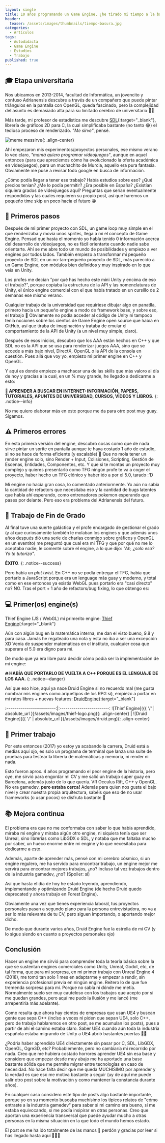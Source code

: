 ```yaml
---
layout: single
title: 10 años programando un Game Engine, ¿he tirado mi tiempo a la basura?
header:
  teaser: /assets/images/thumbnails/tiempo-basura.jpg
categories:
  - Artículos
tags:
  - Autodidacta
  - Game Engine
  - Estudios
  - Trabajo
published: true
---
```


## 🎓 Etapa universitaria

Nos ubicamos en 2013-2014, facultad de Informática, un jovencito <!--more--> y confuso Adrianensis descubre a través de un compañero que puede pintar triángulos en la pantalla con OpenGL, queda fascinado, pero la complejidad del asunto es demasiado alta para su limitado cerebro de universitario 🧠🔥

Más tarde, mi profesor de estadística me descubre [SDL](https://www.libsdl.org/){:target="_blank"}, librería de gráficos 2D para C, la cual simplificaba bastante (no tanto 😂) el tedioso proceso de renderizado. *"Me sirve"*, pensé.

![meme messirve](https://media.tenor.com/Hofn6Gv01poAAAAd/messirve-cool.gif){: .align-center}


Ahí empezaron mis experimentos/proyectos personales, ese mismo verano lo veo claro, *"mamá quiero programar videojuegos"*, aunque en aquel entonces (para que apreciemos cómo ha evolucionado la oferta académica en videojuegos), para un muchachito de Murcia, aquello era pura fantasía. Obviamente me puse a revisar todo google en busca de información.

¿Cómo podía llegar a tener ese trabajo? Había estudios sobre eso? ¿Qué precios tenían? ¿Me lo podía permitir? ¿Era posible en España? ¿Existían siquiera grados de videojuegos aquí? Preguntas que serían eventualmente respondidas y las cuales requieren su propio post, así que haremos un pequeño time skip un poco hacia el futuro 😀

## 👶 Primeros pasos

Después de mi primer proyecto con SDL, un game loop muy simple en el que renderizaba y movía unos sprites, llega a mí el concepto de Game Engine. Pensad que hasta el momento yo había tenido 0 información acerca del desarrollo de videojuegos, no es fácil orientarte cuando nadie sabe orientarte. Ahí se me abre todo un mundo de posibilidades y empiezo a ver engines por todos lados. También empiezo a transformar mi pequeño proyecto de SDL en un no-tan-pequeño proyecto de SDL, más parecido a un Game Engine, con módulos bien definidos y muy inspirado en lo que veía en Unity.

Los profes me decían "por qué has hecho este mini Unity y encima de eso el trabajo?", porque copiaba la estructura de la API y las nomenclaturas de Unity, el único engine comercial con el que había tratado en un cursillo de 2 semanas ese mismo verano.

Cualquier trabajo de la universidad que requiriese dibujar algo en panatlla, primero hacía un pequeño engine a modo de framework base, y sobre eso, el trabajo 🥴 Obviamente no podía acceder al código de Unity ni tampoco tenía nociones sobre los cientos de Game Engine open source que había en GitHub, así que tiraba de imaginación y trataba de emular el comportamiento de la API de Unity (a un nivel muy simple, claro).

Después de esos inicios, descubro que los AAA están hechos en C++ y que SDL no es la API que se usa para renderizar juegos AAA, sino que se accede a más bajo nivel, DirectX, OpenGL o la API de la consola en cuestión. Pues allá que voy yo, empiezo mi primer engine en C++ y OpenGL.

Y aquí es donde empiezo a machacar una de las skills que más valoro al día de hoy y gracias a la cual, en un % muy grande, he llegado a dedicarme a esto:

**🔎 APRENDER A BUSCAR EN INTERNET: INFORMACIÓN, PAPERS, TUTORIALES, APUNTES DE UNIVERSIDAD, CURSOS, VÍDEOS Y LIBROS.**
{: .notice--info}

No me quiero elaborar más en esto porque me da para otro post muy guay. Sigamos.

## ⚠️ Primeros errores

En esta primera versión del engine, descubro cosas como que de nada sirve pintar un sprite en pantalla aunque te haya costado 1 año de estudio, si no se hace de forma eficiente (y escalable) 🥲 Que no mola tener un render engine solo, sino Render + Input, Colisiones, Scripting, Gestión de Escenas, Entidades, Componentes, etc. Y que si te montas un proyecto muy complejo y quieres presentarlo como TFG ningún profe te va a coger el proyecto, haber hecho un TFG clónico y haber ido a por el 5.0, tarado :'D

Mi engine no hacía gran cosa, lo comentado anteriormente. Yo aún no sabía la cantidad de refactors que necesitaba eso y la cantidad de bugs latentes que había ahí esperando, como entrenadores pokemon esperando que pases por delante. Pero eso era problema del Adrianensis del futuro.

## 📃 Trabajo de Fin de Grado

Al final tuve una suerte galáctica y el profe encargado de gestionar el grado (y al que curiosamente también le molaban los engines y que además unos años después dió una serie de charlas conmigo sobre gráficos y OpenGL en un eventito) me preguntó que cual era mi TFG y que por qué no me lo aceptaba nadie, le comenté sobre el engine, a lo que dijo: *"Ah, ¿solo eso? Yo te tutorizo"*.

**ÉXITO**.
{: .notice--success}

Pero había un *plot twist*. En C++ no se podía entregar el TFG, había que portarlo a JavaScript porque era un lenguage más guay y moderno, y total como en ese entonces ya existía WebGL pues portarlo era "casi directo" no? NO. Tras el port + 1 año de refactors/bug fixing, lo que obtengo es:

## 💻 Primer(os) engine(s)

Thief Engine (JS / WebGL) mi primerito engine: [<i class="fab fa-fw fa-github-square" aria-hidden="true"></i><span class="label">Thief Engine</span>](https://github.com/adrianensis/ThiefEngine){:target="_blank"}

Aún con algún bug en la matemática interna, me dan el visto bueno, 9.8 y para casa. Jamás he regateado una nota y esta no iba a ser una excepción XD Venía de suspender matemáticas en el instituto, cualquier cosa que superara el 5.0 era digno para mí.

De modo que ya era libre para decidir cómo podía ser la implementación de mi engine:

**🔥 HABÍA QUE PORTARLO DE VUELTA A C++ PORQUE ES EL LENGUAJE DE LOS AAA.**
{: .notice--danger}

Así que eso hice, aquí ya nace Druid Engine si no recuerdo mal (me gusta nombrar mis engines como arquetipos de los RPG si), empiezo a portar en mi ratos libres + nuevas features: [<i class="fab fa-fw fa-github-square" aria-hidden="true"></i><span class="label">DruidEngine</span>](https://github.com/adrianensis/DruidEngine){:target="_blank"}

:-------------------------:|:-------------------------:
![Thief Engine]({{ '/' | absolute_url }}/assets/images/thief-logo.png){: .align-center} | ![Druid Engine]({{ '/' | absolute_url }}/assets/images/druid.png){: .align-center}

## 💼 Primer trabajo

Por este entonces (2017) yo estoy ya acabando la carrera, Druid está a medias aquí ojo, es solo un programa de terminal que lanza una suite de pruebas para testear la librería de matemáticas y memoria, ni render ni nada.

Esto fueron aprox. 4 años programando el peor engine de la historia, pero oye, me sirvió para engordar mi CV y me salió un trabajo super guay en Barcelona, además justo de lo que quería. VR Occulus Rift, C++ y OpenGL. No era gamedev, **pero estaba cerca!** Además para quien nos gusta el bajo nivel y crear nuestra propia arquitectura, sabéis que eso de no usar frameworks (o usar pocos) se disfruta bastante 🤖

## 📚 Mejora continua

El problema era que no me conformaba con saber lo que había aprendido, miraba mi engine y miraba algún otro engine, ni siquiera tenía que ser Unreal, sino librerías como LibGDX o SDL, y notaba que me faltaba mucho por saber, un hueco enorme entre mi engine y lo que necesitaba para dedicarme a esto.

Además, aparte de aprender más, pensé con mi cerebro cósmico, si un engine regulero, me ha servido para encontrar trabajo, un engine mejor me servirá para encontrar mejores trabajos, ¿no? Incluso tal vez trabajos dentro de la industria gamedev, ¿no? (Spoiler: si)


Así que hasta el día de hoy he estado leyendo, aprendiendo, implementando y optimizando Druid Engine (de hecho Druid quedo deprecated y ahora trabajo en Forest Engine).

Obviamente una vez que tienes experiencia laboral, tus proyectos personales pasan a segundo plano para la persona entrevistadora, no va a ser lo más relevante de tu CV, pero siguen importando, o aportando mejor dicho.

De modo que durante varios años, Druid Engine fue la estrella de mi CV (y lo sigue siendo en cuanto a proyectos personales ojo)

## Conclusión

Hacer un engine me sirvió para comprender toda la teoría básica sobre la que se sustentan engines comerciales como Unity, Unreal, Godot, etc, de tal forma, que para mi sorpresa, en mi primer trabajo con Unreal Engine 4 (2018), me tomó tan solo 1 mes en adaptarme y empezar a rendir, sin experiencia profesional previa en ningún engine. Reitero lo de que fue tremenda sorpresa para mi. Porque no sabía ni dónde me metía. Normalmente suelo ser muy cauteloso con los trabajos que acepto por si me quedan grandes, pero aquí me pudo la ilusión y me lancé (me arrepentiría más adelante).

Como resulta que ahora hay cientos de empresas que usan UE4 y buscan gente que sepa C++ (inclso a veces ni piden que sepan UE4, solo C++, pero de trabajo hablaremos en otro post, se me acumulan los posts), pues a partir de ahí el camino estaba claro. Saber UE4 cuando aún toda la industria española estaba migrando de Unity a UE4 abrió bastantes puertas 👀🚪

¿Podría haber aprendido UE4 diréctamente sin pasar por C, SDL, LibGDX, OpenGL, Ogre3D, etc? Probablemente, pero no cambiaría mi recorrido por nada. Creo que me hubiera costado horrores aprender UE4 sin esa base y considero que empezar desde muy abajo me ha aportado una base bastante sólida que me permite migrar entre tecnologías en caso de necesidad. No hace falta decir que me queda MUCHÍSIMO por aprender y la verdad es que eso me motiva bastante a seguir (uy de aquí me puede salir otro post sobre la motivación y como mantener la constancia durante años).

En cualquer caso considero este tipo de posts algo bastante importante, porque yo en su momento buscaba muchísimo los típicos relatos de "cómo entraste a la industria gamedev" para saber si mi camino era bueno, si me estaba equivocando, si me podía insipirar en otras personas. Creo que aportan una experiencia transversal que puede ayudar mucho a otras personas en la misma situación en la que todo el mundo hemos estado.

El post se me ha ido totalmente de las manos 📜 perdón y gracias por leer si has llegado hasta aquí 🙂👋💚

